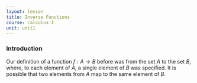 ```yaml
---
layout: lesson
title: Inverse Functions
course: calculus-I
unit: unit1
---
```


### Introduction
Our definition of a function $f : A\to B$ before was from the set $A$ to the set $B$, where, to each element of $A$, a single element of $B$ was specified. It is possible that two elements from $A$ map to the same element of $B$. 
